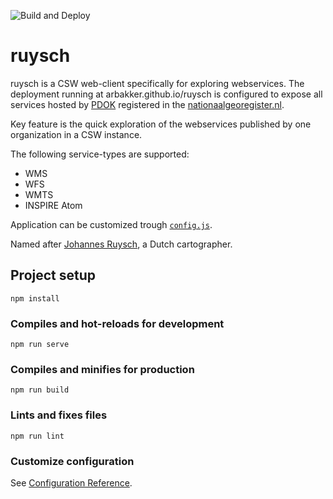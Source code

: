 ![Build and Deploy](https://github.com/arbakker/pdok-services/workflows/Build%20and%20Deploy/badge.svg)

# ruysch

ruysch is a CSW web-client specifically for exploring webservices. The deployment running at arbakker.github.io/ruysch is configured to expose all services hosted by [PDOK](https://www.pdok.nl/) registered in the [nationaalgeoregister.nl](https://nationaalgeoregister.nl/).

Key feature is the quick exploration of the webservices published by one organization in a CSW instance.

The following service-types are supported:

- WMS
- WFS
- WMTS
- INSPIRE Atom

Application can be customized trough [`config.js`](https://github.com/arbakker/ruysch/blob/main/src/config.js). 

Named after [Johannes Ruysch](https://en.wikipedia.org/wiki/Johannes_Ruysch), a Dutch cartographer. 

## Project setup
```
npm install
```

### Compiles and hot-reloads for development
```
npm run serve
```

### Compiles and minifies for production
```
npm run build
```

### Lints and fixes files
```
npm run lint
```

### Customize configuration
See [Configuration Reference](https://cli.vuejs.org/config/).
